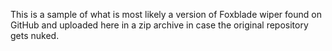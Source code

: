 This is a sample of what is most likely a version of Foxblade wiper found on GitHub and uploaded here in a zip archive in case the original repository gets nuked.

